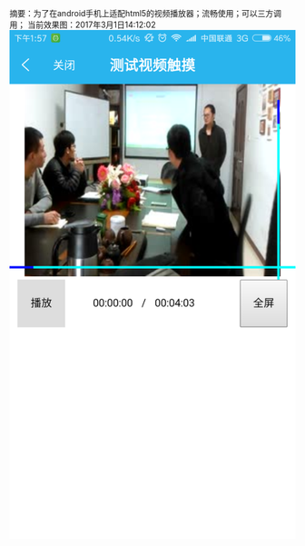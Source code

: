 摘要：为了在android手机上适配html5的视频播放器；流畅使用；可以三方调用；
当前效果图：2017年3月1日14:12:02
![效果图1](https://github.com/hytcyjb/yjboH5video/blob/master/screenshot/QQ图片20170301135752.png)
